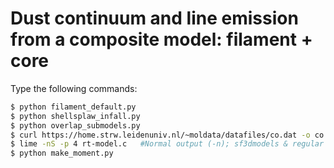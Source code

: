 # Dust continuum and line emission from a composite model: filament + core

Type the following commands:

```bash
$ python filament_default.py
$ python shellsplaw_infall.py
$ python overlap_submodels.py
$ curl https://home.strw.leidenuniv.nl/~moldata/datafiles/co.dat -o co.dat
$ lime -nS -p 4 rt-model.c   #Normal output (-n); sf3dmodels & regular grid (-S) and 4 threads (-p 4)
$ python make_moment.py
```
